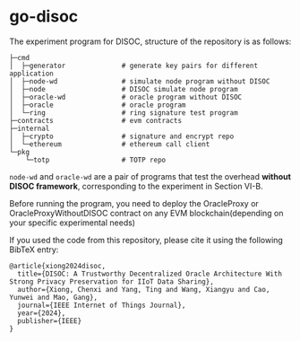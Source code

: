 # go-disoc
 
The experiment program for DISOC, structure of the repository is as follows:

```
├─cmd
│  ├─generator              # generate key pairs for different application
│  ├─node-wd                # simulate node program without DISOC
│  ├─node                   # DISOC simulate node program
│  ├─oracle-wd              # oracle program without DISOC
│  ├─oracle                 # oracle program
│  └─ring                   # ring signature test program
├─contracts                 # evm contracts
├─internal
│  ├─crypto                 # signature and encrypt repo
│  └─ethereum               # ethereum call client
└─pkg
    └─totp                  # TOTP repo
```

`node-wd` and `oracle-wd` are a pair of programs that test the overhead **without DISOC framework**, corresponding to the experiment in Section VI-B.

Before running the program, you need to deploy the OracleProxy or OracleProxyWithoutDISOC contract on any EVM blockchain(depending on your specific experimental needs)

If you used the code from this repository, please cite it using the following BibTeX entry:

```
@article{xiong2024disoc,
  title={DISOC: A Trustworthy Decentralized Oracle Architecture With Strong Privacy Preservation for IIoT Data Sharing},
  author={Xiong, Chenxi and Yang, Ting and Wang, Xiangyu and Cao, Yunwei and Mao, Gang},
  journal={IEEE Internet of Things Journal},
  year={2024},
  publisher={IEEE}
}
```
